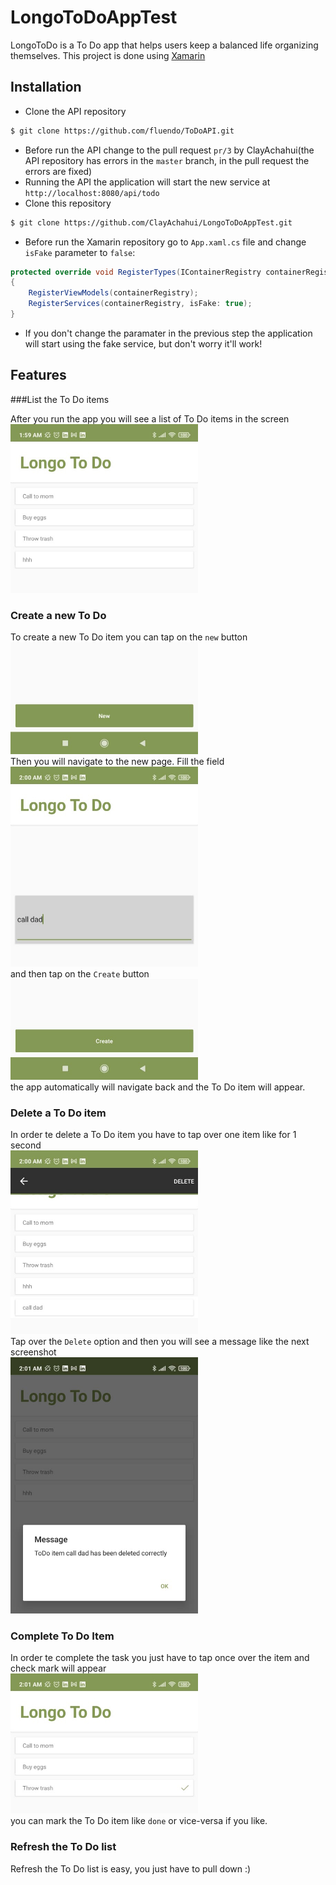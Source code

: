 # LongoToDoAppTest
LongoToDo is a To Do app that helps users keep a balanced life organizing themselves. This project is done using [Xamarin](https://learn.microsoft.com/es-es/xamarin/get-started/what-is-xamarin)


## Installation
- Clone the API repository
```bash
$ git clone https://github.com/fluendo/ToDoAPI.git
```
- Before run the API change to the pull request `pr/3` by ClayAchahui(the API repository has errors in the `master` branch, in the pull request the errors are fixed)
- Running the API the application will start the new service at `http://localhost:8080/api/todo`
- Clone this repository
```bash
$ git clone https://github.com/ClayAchahui/LongoToDoAppTest.git
```
- Before run the Xamarin repository go to `App.xaml.cs` file and change `isFake` parameter to `false`:
````csharp
protected override void RegisterTypes(IContainerRegistry containerRegistry)
{
    RegisterViewModels(containerRegistry);
    RegisterServices(containerRegistry, isFake: true);
}
````
- If you don't change the paramater in the previous step the application will start using the fake service, but don't worry it'll work!

## Features

###List the To Do items

After you run the app you will see a list of To Do items in the screen
<br/>
<img src="https://github.com/ClayAchahui/LongoToDoAppTest/blob/main/images/list_todo.png" width="300">
<br/>

### Create a new To Do

To create a new To Do item you can tap on the `new` button
<br/>
<img src="https://github.com/ClayAchahui/LongoToDoAppTest/blob/main/images/create1.png" width="300">
<br/>
Then you will navigate to the new page. Fill the field
<br/>
<img src="https://github.com/ClayAchahui/LongoToDoAppTest/blob/main/images/create2.png" width="300">
<br/>
and then tap on the `Create` button
<br/>
<img src="https://github.com/ClayAchahui/LongoToDoAppTest/blob/main/images/create3.png" width="300">
<br/>
the app automatically will navigate back and the To Do item will appear.

### Delete a To Do item

In order te delete a To Do item you have to tap over one item like for 1 second 
<br/>
<img src="https://github.com/ClayAchahui/LongoToDoAppTest/blob/main/images/delete1.png" width="300">
<br/>
Tap over the `Delete` option and then you will see a message like the next screenshot
<br/>
<img src="https://github.com/ClayAchahui/LongoToDoAppTest/blob/main/images/delete2.png" width="300">
<br/>

### Complete To Do Item

In order te complete the task you just have to tap once over the item and check mark will appear
<br/>
<img src="https://github.com/ClayAchahui/LongoToDoAppTest/blob/main/images/completed.png" width="300">
<br/>
you can mark the To Do item like `done` or vice-versa if you like.

### Refresh the To Do list

Refresh the To Do list is easy, you just have to pull down :)

